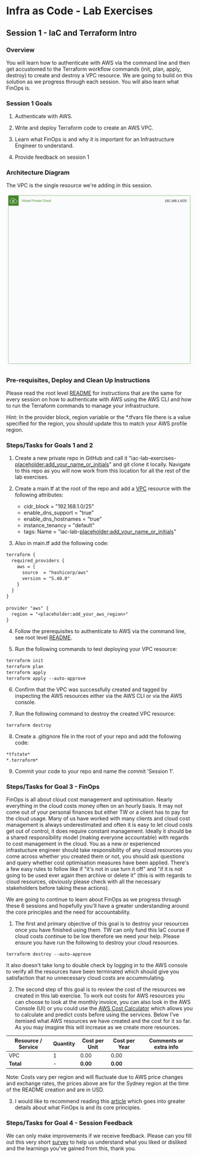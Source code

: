 # Infra as Code - Lab Exercises

## Session 1 - IaC and Terraform Intro

### Overview

You will learn how to authenticate with AWS via the command line and then get accustomed to the Terraform workflow commands (init, plan, apply, destroy) to create and destroy a VPC resource.  We are going to build on this solution as we progress through each session.  You will also learn what FinOps is.

### Session 1 Goals

1. Authenticate with AWS.

2. Write and deploy Terraform code to create an AWS VPC.

3. Learn what FinOps is and why it is important for an Infrastructure Engineer to understand.

4. Provide feedback on session 1


### Architecture Diagram

The VPC is the single resource we're adding in this session.

![Architecture diagram](../images/AWS_Architecture_Session_1.png)

### Pre-requisites, Deploy and Clean Up Instructions

Please read the root level [README](../README.md) for instructions that are the same for every session on how to authenticate with AWS using the AWS CLI and how to run the Terraform commands to manage your infrastructure.

Hint: In the provider block, region variable or the *.tfvars file there is a value specified for the region, you should update this to match your AWS profile region.


### Steps/Tasks for Goals 1 and 2

1. Create a new private repo in GitHub and call it "iac-lab-exercises-<placeholder:add_your_name_or_initials>" and git clone it locally. Navigate to this repo as you will now work from this location for all the rest of the lab exercises.

2. Create a main.tf at the root of the repo and add a [VPC](https://registry.terraform.io/providers/hashicorp/aws/latest/docs/resources/vpc) resource with the following attributes:
    - cidr_block           = "192.168.1.0/25"
    - enable_dns_support   = "true"
    - enable_dns_hostnames = "true"
    - instance_tenancy     = "default"
    - tags: Name           = "iac-lab-<placeholder:add_your_name_or_initials>"

3. Also in main.tf add the following code:

```
terraform {
  required_providers {
    aws = {
      source  = "hashicorp/aws"
      version = "5.40.0"
    }
  }
}

provider "aws" {
  region = "<placeholder:add_your_aws_region>"
}
```

4. Follow the prerequisites to authenticate to AWS via the command line, see root level [README](../README.md).

5. Run the following commands to test deploying your VPC resource:

```
terraform init
terraform plan
terraform apply
terraform apply --auto-approve
```

6. Confirm that the VPC was successfully created and tagged by inspecting the AWS resources either via the AWS CLI or via the AWS console.

7. Run the following command to destroy the created VPC resource:

```
terraform destroy
```

8. Create a .gitignore file in the root of your repo and add the following code:

```
*tfstate*
*.terraform*
```

9. Commit your code to your repo and name the commit 'Session 1'.


### Steps/Tasks for Goal 3 - FinOps

FinOps is all about cloud cost management and optimisation.  Nearly everything in the cloud costs money often on an hourly basis.  It may not come out of your personal finances but either TW or a client has to pay for the cloud usage.  Many of us have worked with many clients and cloud cost management is always underestimated and often it is easy to let cloud costs get out of control, it does require constant management.  Ideally it should be a shared responsibility model (making everyone accountable) with regards to cost management in the cloud.  You as a new or experienced infrastucture engineer should take responsibility of any cloud resources you come across whether you created them or not, you should ask questions and query whether cost optimisation measures have been applied.  There's a few easy rules to follow like if "it's not in use turn it off" and "if it is not going to be used ever again then archive or delete it" (this is with regards to cloud resources, obviously please check with all the necessary stakeholders before taking these actions).

We are going to continue to learn about FinOps as we progress through these 6 sessions and hopefully you'll have a greater understanding around the core principles and the need for accountability.


1. The first and primary objective of this goal is to destroy your resources once you have finished using them.  TW can only fund this IaC course if cloud costs continue to be low therefore we need your help.  Please ensure you have run the following to destroy your cloud resources.

```
terraform destroy --auto-approve
```

It also doesn't take long to double check by logging in to the AWS console to verify all the resources have been terminated which should give you satisfaction that no unnecessary cloud costs are accummulating.

2. The second step of this goal is to review the cost of the resources we created in this lab exercise.  To work out costs for AWS resources you can choose to look at the monthly invoice, you can also look in the AWS Console (UI) or you could use the [AWS Cost Calculator](https://calculator.aws/#/) which allows you to calculate and predict costs before using the services.  Below I've itemised what AWS resources we have created and the cost for it so far.  As you may imagine this will increase as we create more resources.

| Resource / Service  | Quantity  |  Cost per Unit  | Cost per Year | Comments or extra info                        |
| ------------------- | --------- | --------------- | ------------- | --------------------------------------------- |
| VPC                 | 1         | 0.00            | 0.00          |                                               |
| **Total**           | -         | **0.00**        | **0.00**      |                                               | 


Note: Costs vary per region and will fluctuate due to AWS price changes and exchange rates, the prices above are for the Sydney region at the time of the README creation and are in USD.

3. I would like to recommend reading this [article](https://www.ibm.com/topics/finops) which goes into greater details about what FinOps is and its core principles.


### Steps/Tasks for Goal 4 - Session Feedback

We can only make improvements if we receive feedback.  Please can you fill out this very short [survey](https://docs.google.com/forms/d/e/1FAIpQLSfeK9c64dJK7mvRv3rIVc95yajv6h_WT6lDyisM4ag76OoF3g/viewform) to help us understand what you liked or disliked and the learnings you've gained from this, thank you.